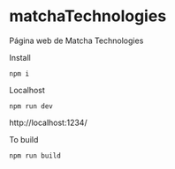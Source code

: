 # matchaTechnologies
Página web de Matcha Technologies

Install
```
npm i 
```

Localhost 
```
npm run dev
```
http://localhost:1234/


To build 
```
npm run build
```